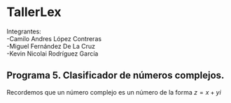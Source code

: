 # TallerLex

Integrantes: <br>
-Camilo Andres López Contreras <br>
-Miguel Fernández De La Cruz <br>
-Kevin Nicolai Rodríguez García <br>

## Programa 5. Clasificador de números complejos.

Recordemos que un número complejo es un número de la forma $z=x+yi$
